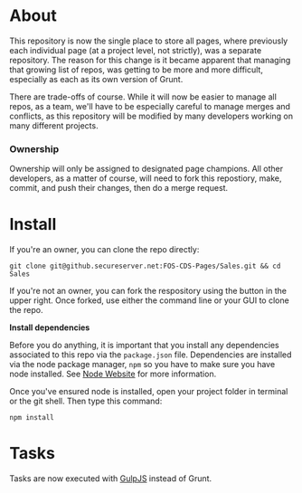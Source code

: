 About
=====

This repository is now the single place to store all pages, where previously each individual page (at a project level,
not strictly), was a separate repository. The reason for this change is it became apparent that managing that growing
list of repos, was getting to be more and more difficult, especially as each as its own version of Grunt.

There are trade-offs of course. While it will now be easier to manage all repos, as a team, we'll have to be especially
careful to manage merges and conflicts, as this repository will be modified by many developers working on many different
projects.

### Ownership

Ownership will only be assigned to designated page champions. All other developers, as a matter of course, will need to
fork this repostiory, make, commit, and push their changes, then do a merge request.

Install
=====

If you're an owner, you can clone the repo directly:

```
git clone git@github.secureserver.net:FOS-CDS-Pages/Sales.git && cd Sales
```

If you're not an owner, you can fork the respository using the button in the upper right. Once forked, use either the
command line or your GUI to clone the repo.


**Install dependencies**

Before you do anything, it is important that you install any dependencies associated to this repo via the ```package.json``` file.
Dependencies are installed via the node package manager, ```npm``` so you have to make sure you have node installed.
See [Node Website](http://www.nodejs.org/) for more information.

Once you've ensured node is installed, open your project folder in terminal or the git shell. Then type this command:

```
npm install
```

Tasks
=====

Tasks are now executed with [GulpJS](http://www.gulpjs.com) instead of Grunt. 
